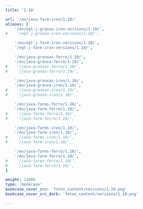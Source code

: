 ```yaml
---
title: '1.10'

url: '/en/java-farm-iron/1.10/'
aliases: [
    '/en/eqt-j-granxa-iron-versions/1.10/',
#    '/eqt-j-granxa-iron-versions/1.10/',

    '/en/eqt-j-farm-iron-versions/1.10/',
    '/eqt-j-farm-iron-versions/1.10/',

    '/en/java-granxas-ferro/1.10/',
    '/en/java-granxa-ferro/1.10/',
#    '/java-granxas-ferro/1.10/',
#    '/java-granxa-ferro/1.10/',

    '/en/java-granxas-iron/1.10/',
    '/en/java-granxa-iron/1.10/',
#    '/java-granxas-iron/1.10/',
#    '/java-granxa-iron/1.10/',

    '/en/java-farms-ferro/1.10/',
    '/en/java-farm-ferro/1.10/',
#    '/java-farms-ferro/1.10/',
#    '/java-farm-ferro/1.10/',

    '/en/java-farms-iron/1.10/',
    '/en/java-farm-iron/1.10/',
#    '/java-farms-iron/1.10/',
#    '/java-farm-iron/1.10/',

    '/en/java-farms-ferro/1.10/',
    '/en/java-farm-ferro/1.10/',
#    '/java-farms-ferro/1.10/',
#    '/java-farm-ferro/1.10/',
]

weight: 11000
type: 'bookcase'
bookcase_cover_src: 'fotos_content/versions/1.10.png'
bookcase_cover_src_dark: 'fotos_content/versions/1.10.png'

---
```

